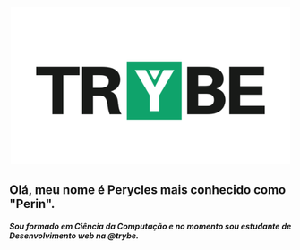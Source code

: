 <p align="center">
<img src="https://github.com/PeryclesReis/PeryclesReis/blob/master/trybeFig.png" width="500px">
</p>

## Olá, meu nome é Perycles mais conhecido como "Perin".

##### Sou formado em Ciência da Computação e no momento sou estudante de Desenvolvimento web na @trybe.

